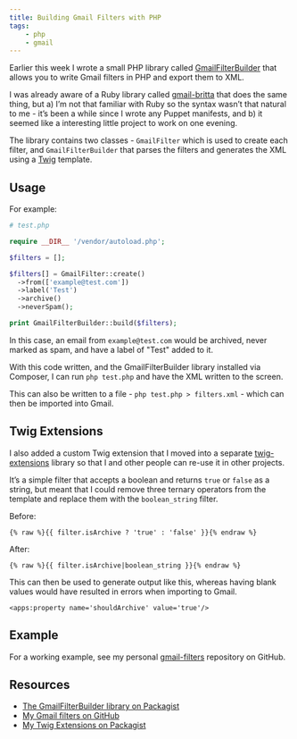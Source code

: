 ```yaml
---
title: Building Gmail Filters with PHP
tags:
    - php
    - gmail
---
```

Earlier this week I wrote a small PHP library called [GmailFilterBuilder][0] that allows you to write Gmail filters in PHP and export them to XML.

I was already aware of a Ruby library called [gmail-britta][1] that does the same thing, but a) I’m not that familiar with Ruby so the syntax wasn’t that natural to me - it’s been a while since I wrote any Puppet manifests, and b) it seemed like a interesting little project to work on one evening.

The library contains two classes - `GmailFilter` which is used to create each filter, and `GmailFilterBuilder` that parses the filters and generates the XML using a [Twig][2] template.

## Usage

For example:

```php
# test.php

require __DIR__ '/vendor/autoload.php';

$filters = [];

$filters[] = GmailFilter::create()
  ->from(['example@test.com'])
  ->label('Test')
  ->archive()
  ->neverSpam();

print GmailFilterBuilder::build($filters);
```

In this case, an email from `example@test.com` would be archived, never marked as spam, and have a label of "Test" added to it.

With this code written, and the GmailFilterBuilder library installed via Composer, I can run `php test.php` and have the XML written to the screen.

This can also be written to a file - `php test.php > filters.xml` - which can then be imported into Gmail.

## Twig Extensions

I also added a custom Twig extension that I moved into a separate [twig-extensions][5] library so that I and other people can re-use it in other projects.

It’s a simple filter that accepts a boolean and returns `true` or `false` as a string, but meant that I could remove three ternary operators from the template and replace them with the `boolean_string` filter.

Before:

    {% raw %}{{ filter.isArchive ? 'true' : 'false' }}{% endraw %}

After:

    {% raw %}{{ filter.isArchive|boolean_string }}{% endraw %}

This can then be used to generate output like this, whereas having blank values would have resulted in errors when importing to Gmail.

    <apps:property name='shouldArchive' value='true'/>

## Example

For a working example, see my personal [gmail-filters][3] repository on GitHub.

## Resources

* [The GmailFilterBuilder library on Packagist][4]
* [My Gmail filters on GitHub][3]
* [My Twig Extensions on Packagist][5]

[0]: https://github.com/opdavies/gmail-filter-builder
[1]: https://github.com/antifuchs/gmail-britta
[2]: http://twig.sensiolabs.org
[3]: https://github.com/opdavies/gmail-filters
[4]: https://packagist.org/packages/opdavies/gmail-filter-builder
[5]: https://packagist.org/packages/opdavies/twig-extensions
